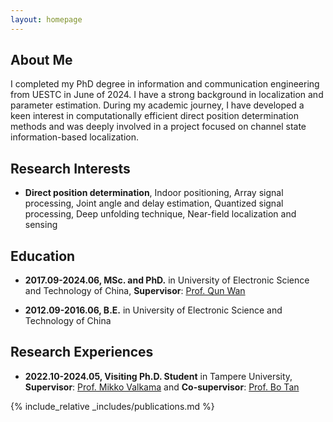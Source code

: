 ```yaml
---
layout: homepage
---
```



## About Me

I completed my PhD degree in information and communication engineering from UESTC in June of 2024. I have a strong background in localization and parameter estimation. During my academic journey, I have developed a keen interest in computationally efficient direct position determination methods and was deeply involved in a project focused on channel state information-based localization.

## Research Interests

- **Direct position determination**, Indoor positioning, Array signal processing, Joint angle and delay estimation, Quantized signal processing, Deep unfolding technique, Near-field localization and sensing


## Education

- **2017.09-2024.06, MSc. and PhD.** in
University of Electronic Science and Technology of China, **Supervisor**: [Prof. Qun Wan](https://en.uestc.edu.cn/info/1074/3400.htm)

- **2012.09-2016.06, B.E.** in
University of Electronic Science and Technology of China

## Research Experiences

- **2022.10-2024.05, Visiting Ph.D. Student** in
Tampere University, **Supervisor**: [Prof. Mikko Valkama](https://www.tuni.fi/en/mikko-valkama) and **Co-supervisor**: [Prof. Bo Tan](https://www.tuni.fi/en/bo-tan)

{% include_relative _includes/publications.md %}


